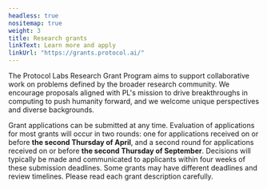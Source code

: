 ```yaml
---
headless: true
nositemap: true
weight: 3
title: Research grants
linkText: Learn more and apply 
linkUrl: "https://grants.protocol.ai/"
---
```


The Protocol Labs Research Grant Program aims to support collaborative work on problems defined by the broader research community. We encourage proposals aligned with PL's mission to drive breakthroughs in computing to push humanity forward, and we welcome unique perspectives and diverse backgrounds.

Grant applications can be submitted at any time. Evaluation of
applications for most grants will occur in two rounds: one for applications received on or before **the second Thursday of April**, and a second round for applications received on or before **the second Thursday of September**. Decisions will typically be made and communicated to applicants within four weeks of these submission deadlines. Some grants may have different deadlines and review timelines. Please read each grant description carefully. 
